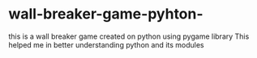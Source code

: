 # wall-breaker-game-pyhton-
this is a wall breaker game created on python using pygame library
This helped me in better understanding python and its modules
